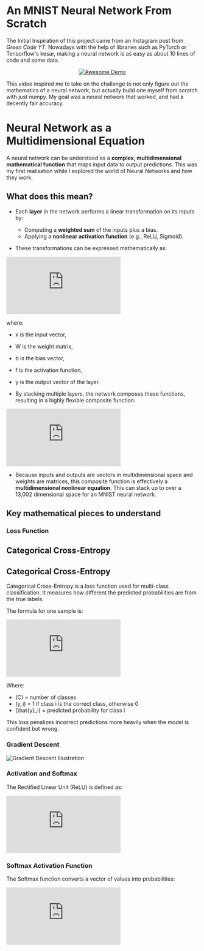 # An MNIST Neural Network From Scratch

The Initial Inspiration of this project came from an Instagram post from _Green Code YT_. Nowadays with the help of libraries such as PyTorch or Tensorflow's kesar, making a neural network is as easy as about 10 lines of code and some data.
<p align="center">
  <a href="https://www.youtube.com/watch?v=cAkMcPfY_Ns" target="_blank">
    <img src="https://img.youtube.com/vi/cAkMcPfY_Ns/hqdefault.jpg" alt="Awesome Demo" />
  </a>
</p>

This video inspired me to take on the challenge to not only figure out the mathematics of a neural network, but actually build one myself from scratch with just numpy. My goal was a neural network that worked, and had a decently fair accuracy. 

# Neural Network as a Multidimensional Equation

A neural network can be understood as a **complex, multidimensional mathematical function** that maps input data to output predictions. This was my first realisation while I explored the world of Neural Networks and how they work.

## What does this mean?

- Each **layer** in the network performs a linear transformation on its inputs by:
  - Computing a **weighted sum** of the inputs plus a bias. 
  - Applying a **nonlinear activation function** (e.g., ReLU, Sigmoid).

- These transformations can be expressed mathematically as:

![Layer Output Equation](https://latex.codecogs.com/png.latex?y%20%3D%20f%28W%20%5Ccdot%20x%20%2B%20b%29)

  where:  
  - x is the input vector,  
  - W is the weight matrix,  
  - b is the bias vector,  
  - f is the activation function,  
  - y is the output vector of the layer.

- By stacking multiple layers, the network composes these functions, resulting in a highly flexible composite function:

![Multi-layer Equation](https://latex.codecogs.com/png.latex?y%20%3D%20f%5E%7B%28n%29%7D%28W%5E%7B%28n%29%7D%20%5Ccdot%20f%5E%7B%28n-1%29%7D%28W%5E%7B%28n-1%29%7D%20%5Ccdots%20f%5E%7B%281%29%7D%28W%5E%7B%281%29%7D%20%5Ccdot%20x%20%2B%20b%5E%7B%281%29%7D%29%20%2B%20%5Ccdots%20%2B%20b%5E%7B%28n-1%29%7D%29%20%2B%20b%5E%7B%28n%29%7D%29)


- Because inputs and outputs are vectors in multidimensional space and weights are matrices, this composite function is effectively a **multidimensional nonlinear equation**. This can stack up to over a 13,002 dimensional space for an MNIST neural network.

## Key mathematical pieces to understand

### Loss Function

## Categorical Cross-Entropy

## Categorical Cross-Entropy

Categorical Cross-Entropy is a loss function used for multi-class classification. It measures how different the predicted probabilities are from the true labels.

The formula for one sample is:

![Categorical Cross-Entropy Equation](https://latex.codecogs.com/png.latex?CCE%20%3D%20-%5Csum_%7Bi%3D1%7D%5E%7BC%7D%20y_i%20%5Clog%28%5Chat%7By%7D_i%29)

Where:

- \(C\) = number of classes  
- \(y_i\) = 1 if class i is the correct class, otherwise 0  
- \(\hat{y}_i\) = predicted probability for class i  

This loss penalizes incorrect predictions more heavily when the model is confident but wrong.

### Gradient Descent

![Gradient Descent Illustration](https://i0.wp.com/aicorr.com/wp-content/uploads/2024/03/What-is-Gradient-Descent-in-Machine-Learning_.jpg?fit=1024%2C576&ssl=1)



### Activation and Softmax

The Rectified Linear Unit (ReLU) is defined as:

![ReLU Equation](https://latex.codecogs.com/png.latex?%5Ctext%7BReLU%7D%28x%29%20%3D%20%5Cmax%280%2C%20x%29)

### Softmax Activation Function

The Softmax function converts a vector of values into probabilities:

![Softmax Equation](https://latex.codecogs.com/png.latex?%5Csigma%28%5Cmathbf%7Bz%7D%29_i%20%3D%20%5Cfrac%7Be%5E%7Bz_i%7D%7D%7B%5Csum_%7Bj%7D%20e%5E%7Bz_j%7D%7D)
